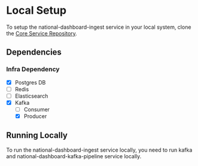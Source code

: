 # Local Setup

To setup the national-dashboard-ingest service in your local system, clone the [Core Service Repository](https://github.com/upyog/UPYOG/tree/master/core-services).

## Dependencies


### Infra Dependency

- [x] Postgres DB
- [ ] Redis
- [ ] Elasticsearch
- [x] Kafka
  - [ ] Consumer
  - [x] Producer

## Running Locally

To run the national-dashboard-ingest service locally, you need to run kafka and national-dashboard-kafka-pipeline service locally.
